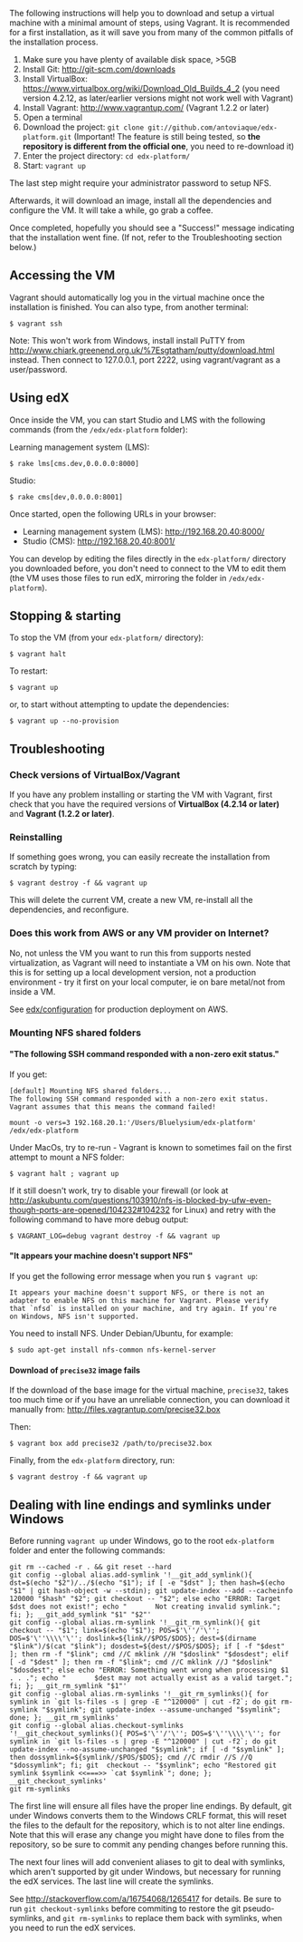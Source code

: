 The following instructions will help you to download and setup a virtual machine 
with a minimal amount of steps, using Vagrant. It is recommended for a first 
installation, as it will save you from many of the common pitfalls of the
installation process.

1. Make sure you have plenty of available disk space, >5GB
2. Install Git: http://git-scm.com/downloads
3. Install VirtualBox: https://www.virtualbox.org/wiki/Download_Old_Builds_4_2
   (you need version 4.2.12, as later/earlier versions might not work well with 
   Vagrant)
4. Install Vagrant: http://www.vagrantup.com/ (Vagrant 1.2.2 or later)
5. Open a terminal
6. Download the project: `git clone git://github.com/antoviaque/edx-platform.git` (Important! The feature is still being tested, so **the repository is different from the official one**, you need to re-download it)
7. Enter the project directory: `cd edx-platform/`
8. Start: `vagrant up`

The last step might require your administrator password to setup NFS. 

Afterwards, it will download an image, install all the dependencies and configure the 
VM. It will take a while, go grab a coffee.

Once completed, hopefully you should see a "Success!" message indicating that the 
installation went fine. (If not, refer to the Troubleshooting section below.)

Accessing the VM
----------------

Vagrant should automatically log you in the virtual machine once the installation
is finished. You can also type, from another terminal:

```
$ vagrant ssh
```

Note: This won't work from Windows, install install PuTTY from 
http://www.chiark.greenend.org.uk/%7Esgtatham/putty/download.html instead. Then 
connect to 127.0.0.1, port 2222, using vagrant/vagrant as a user/password.

Using edX
---------

Once inside the VM, you can start Studio and LMS with the following commands
(from the `/edx/edx-platform` folder):

Learning management system (LMS):

```
$ rake lms[cms.dev,0.0.0.0:8000]
```

Studio:

```
$ rake cms[dev,0.0.0.0:8001]
```

Once started, open the following URLs in your browser:

* Learning management system (LMS): http://192.168.20.40:8000/ 
* Studio (CMS): http://192.168.20.40:8001/

You can develop by editing the files directly in the `edx-platform/` directory you 
downloaded before, you don't need to connect to the VM to edit them (the VM uses
those files to run edX, mirroring the folder in `/edx/edx-platform`).

Stopping & starting
-------------------

To stop the VM (from your `edx-platform/` directory):

```
$ vagrant halt
```

To restart:

```
$ vagrant up
```

or, to start without attempting to update the dependencies:

```
$ vagrant up --no-provision
```

Troubleshooting
---------------

### Check versions of VirtualBox/Vagrant

If you have any problem installing or starting the VM with Vagrant, first check that you have the required versions of **VirtualBox (4.2.14 or later)** and **Vagrant (1.2.2 or later)**.

### Reinstalling

If something goes wrong, you can easily recreate the installation from scratch by 
typing:

```
$ vagrant destroy -f && vagrant up
```

This will delete the current VM, create a new VM, re-install all the dependencies,
and reconfigure.

### Does this work from AWS or any VM provider on Internet?

No, not unless the VM you want to run this from supports nested virtualization, as Vagrant will need to instantiate a VM on his own. Note that this is for setting up a local development version, not a production
environment - try it first on your local computer, ie on bare metal/not from inside a VM.

See [edx/configuration](https://github.com/edx/configuration) for production deployment on AWS.

### Mounting NFS shared folders

#### "The following SSH command responded with a non-zero exit status."

If you get:

```
[default] Mounting NFS shared folders...
The following SSH command responded with a non-zero exit status.
Vagrant assumes that this means the command failed!

mount -o vers=3 192.168.20.1:'/Users/Bluelysium/edx-platform' /edx/edx-platform
```

Under MacOs, try to re-run - Vagrant is known to sometimes fail on the first attempt to mount a NFS folder: 

```
$ vagrant halt ; vagrant up
```

If it still doesn't work, try to disable your firewall (or look at http://askubuntu.com/questions/103910/nfs-is-blocked-by-ufw-even-though-ports-are-opened/104232#104232 for Linux) and retry with the following command to have more debug output:

```
$ VAGRANT_LOG=debug vagrant destroy -f && vagrant up
```

#### "It appears your machine doesn't support NFS"

If you get the following error message when you run `$ vagrant up`:

```
It appears your machine doesn't support NFS, or there is not an
adapter to enable NFS on this machine for Vagrant. Please verify
that `nfsd` is installed on your machine, and try again. If you're
on Windows, NFS isn't supported.
```

You need to install NFS. Under Debian/Ubuntu, for example:

```
$ sudo apt-get install nfs-common nfs-kernel-server
```

#### Download of `precise32` image fails

If the download of the base image for the virtual machine, `precise32`, takes too much time or if you have an unreliable connection, you can download it manually from: http://files.vagrantup.com/precise32.box

Then:

```
$ vagrant box add precise32 /path/to/precise32.box
```

Finally, from the `edx-platform` directory, run:

```
$ vagrant destroy -f && vagrant up
```

Dealing with line endings and symlinks under Windows
----------------------------------------------------

Before running `vagrant up` under Windows, go to the root `edx-platform` folder 
and enter the following commands:

```
git rm --cached -r . && git reset --hard
git config --global alias.add-symlink '!__git_add_symlink(){ dst=$(echo "$2")/../$(echo "$1"); if [ -e "$dst" ]; then hash=$(echo "$1" | git hash-object -w --stdin); git update-index --add --cacheinfo 120000 "$hash" "$2"; git checkout -- "$2"; else echo "ERROR: Target $dst does not exist!"; echo "       Not creating invalid symlink."; fi; }; __git_add_symlink "$1" "$2"'
git config --global alias.rm-symlink '!__git_rm_symlink(){ git checkout -- "$1"; link=$(echo "$1"); POS=$'\''/'\''; DOS=$'\''\\\\'\''; doslink=${link//$POS/$DOS}; dest=$(dirname "$link")/$(cat "$link"); dosdest=${dest//$POS/$DOS}; if [ -f "$dest" ]; then rm -f "$link"; cmd //C mklink //H "$doslink" "$dosdest"; elif [ -d "$dest" ]; then rm -f "$link"; cmd //C mklink //J "$doslink" "$dosdest"; else echo "ERROR: Something went wrong when processing $1 . . ."; echo "       $dest may not actually exist as a valid target."; fi; }; __git_rm_symlink "$1"'
git config --global alias.rm-symlinks '!__git_rm_symlinks(){ for symlink in `git ls-files -s | grep -E "^120000" | cut -f2`; do git rm-symlink "$symlink"; git update-index --assume-unchanged "$symlink"; done; }; __git_rm_symlinks'
git config --global alias.checkout-symlinks '!__git_checkout_symlinks(){ POS=$'\''/'\''; DOS=$'\''\\\\'\''; for symlink in `git ls-files -s | grep -E "^120000" | cut -f2`; do git update-index --no-assume-unchanged "$symlink"; if [ -d "$symlink" ]; then dossymlink=${symlink//$POS/$DOS}; cmd //C rmdir //S //Q "$dossymlink"; fi; git  checkout -- "$symlink"; echo "Restored git symlink $symlink <<===>> `cat $symlink`"; done; }; __git_checkout_symlinks'
git rm-symlinks
```

The first line will ensure all files have the proper line endings. By default, 
git under Windows converts them to the Windows CRLF format, this will reset the 
files to the default for the repository, which is to not alter line endings.
Note that this will erase any change you might have done to files from the
repository, so be sure to commit any pending changes before running this.

The next four lines will add convenient aliases to git to deal with symlinks,
which aren't supported by git under Windows, but necessary for running the edX
services. The last line will create the symlinks.

See http://stackoverflow.com/a/16754068/1265417 for details. Be sure to run 
`git checkout-symlinks` before commiting to restore the git pseudo-symlinks, 
and `git rm-symlinks` to replace them back with symlinks, when you need to run 
the edX services.